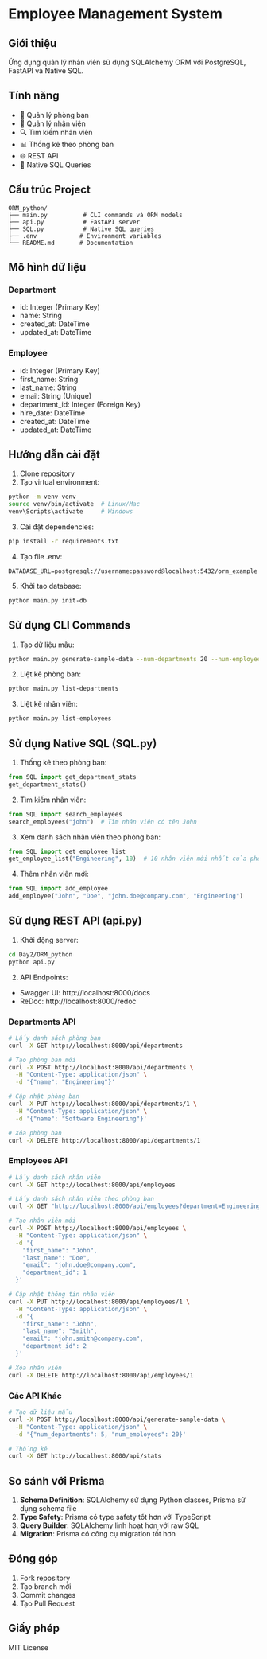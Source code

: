 # Employee Management System

## Giới thiệu
Ứng dụng quản lý nhân viên sử dụng SQLAlchemy ORM với PostgreSQL, FastAPI và Native SQL.

## Tính năng
- 🏢 Quản lý phòng ban
- 👥 Quản lý nhân viên
- 🔍 Tìm kiếm nhân viên
- 📊 Thống kê theo phòng ban
- 🌐 REST API
- 📝 Native SQL Queries

## Cấu trúc Project
```
ORM_python/
├── main.py          # CLI commands và ORM models
├── api.py           # FastAPI server
├── SQL.py           # Native SQL queries
├── .env            # Environment variables
└── README.md       # Documentation
```

## Mô hình dữ liệu
### Department
- id: Integer (Primary Key)
- name: String
- created_at: DateTime
- updated_at: DateTime

### Employee
- id: Integer (Primary Key)
- first_name: String
- last_name: String
- email: String (Unique)
- department_id: Integer (Foreign Key)
- hire_date: DateTime
- created_at: DateTime
- updated_at: DateTime

## Hướng dẫn cài đặt
1. Clone repository
2. Tạo virtual environment:
```bash
python -m venv venv
source venv/bin/activate  # Linux/Mac
venv\Scripts\activate     # Windows
```

3. Cài đặt dependencies:
```bash
pip install -r requirements.txt
```

4. Tạo file .env:
```
DATABASE_URL=postgresql://username:password@localhost:5432/orm_example
```

5. Khởi tạo database:
```bash
python main.py init-db
```

## Sử dụng CLI Commands
1. Tạo dữ liệu mẫu:
```bash
python main.py generate-sample-data --num-departments 20 --num-employees 1000
```

2. Liệt kê phòng ban:
```bash
python main.py list-departments
```

3. Liệt kê nhân viên:
```bash
python main.py list-employees
```

## Sử dụng Native SQL (SQL.py)
1. Thống kê theo phòng ban:
```python
from SQL import get_department_stats
get_department_stats()
```

2. Tìm kiếm nhân viên:
```python
from SQL import search_employees
search_employees("john")  # Tìm nhân viên có tên John
```

3. Xem danh sách nhân viên theo phòng ban:
```python
from SQL import get_employee_list
get_employee_list("Engineering", 10)  # 10 nhân viên mới nhất của phòng Engineering
```

4. Thêm nhân viên mới:
```python
from SQL import add_employee
add_employee("John", "Doe", "john.doe@company.com", "Engineering")
```

## Sử dụng REST API (api.py)
1. Khởi động server:
```bash
cd Day2/ORM_python
python api.py
```

2. API Endpoints:
- Swagger UI: http://localhost:8000/docs
- ReDoc: http://localhost:8000/redoc

### Departments API
```bash
# Lấy danh sách phòng ban
curl -X GET http://localhost:8000/api/departments

# Tạo phòng ban mới
curl -X POST http://localhost:8000/api/departments \
  -H "Content-Type: application/json" \
  -d '{"name": "Engineering"}'

# Cập nhật phòng ban
curl -X PUT http://localhost:8000/api/departments/1 \
  -H "Content-Type: application/json" \
  -d '{"name": "Software Engineering"}'

# Xóa phòng ban
curl -X DELETE http://localhost:8000/api/departments/1
```

### Employees API
```bash
# Lấy danh sách nhân viên
curl -X GET http://localhost:8000/api/employees

# Lấy danh sách nhân viên theo phòng ban
curl -X GET "http://localhost:8000/api/employees?department=Engineering"

# Tạo nhân viên mới
curl -X POST http://localhost:8000/api/employees \
  -H "Content-Type: application/json" \
  -d '{
    "first_name": "John",
    "last_name": "Doe",
    "email": "john.doe@company.com",
    "department_id": 1
  }'

# Cập nhật thông tin nhân viên
curl -X PUT http://localhost:8000/api/employees/1 \
  -H "Content-Type: application/json" \
  -d '{
    "first_name": "John",
    "last_name": "Smith",
    "email": "john.smith@company.com",
    "department_id": 2
  }'

# Xóa nhân viên
curl -X DELETE http://localhost:8000/api/employees/1
```

### Các API Khác
```bash
# Tạo dữ liệu mẫu
curl -X POST http://localhost:8000/api/generate-sample-data \
  -H "Content-Type: application/json" \
  -d '{"num_departments": 5, "num_employees": 20}'

# Thống kê
curl -X GET http://localhost:8000/api/stats
```

## So sánh với Prisma
1. **Schema Definition**: SQLAlchemy sử dụng Python classes, Prisma sử dụng schema file
2. **Type Safety**: Prisma có type safety tốt hơn với TypeScript
3. **Query Builder**: SQLAlchemy linh hoạt hơn với raw SQL
4. **Migration**: Prisma có công cụ migration tốt hơn

## Đóng góp
1. Fork repository
2. Tạo branch mới
3. Commit changes
4. Tạo Pull Request

## Giấy phép
MIT License 
